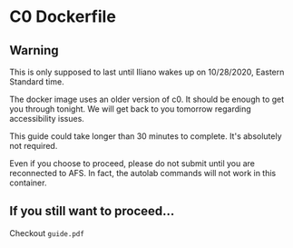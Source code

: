 # C0 Dockerfile

## Warning
This is only supposed to last until Iliano wakes up on 10/28/2020, Eastern Standard time. 

The docker image uses an older version of c0. It should be enough to get you through tonight. We will get back to you tomorrow regarding accessibility issues.

This guide could take longer than 30 minutes to complete. It's absolutely not required.

Even if you choose to proceed, please do not submit until you are reconnected to AFS. In fact, the autolab commands will not work in this container. 

## If you still want to proceed... 
Checkout `guide.pdf`
